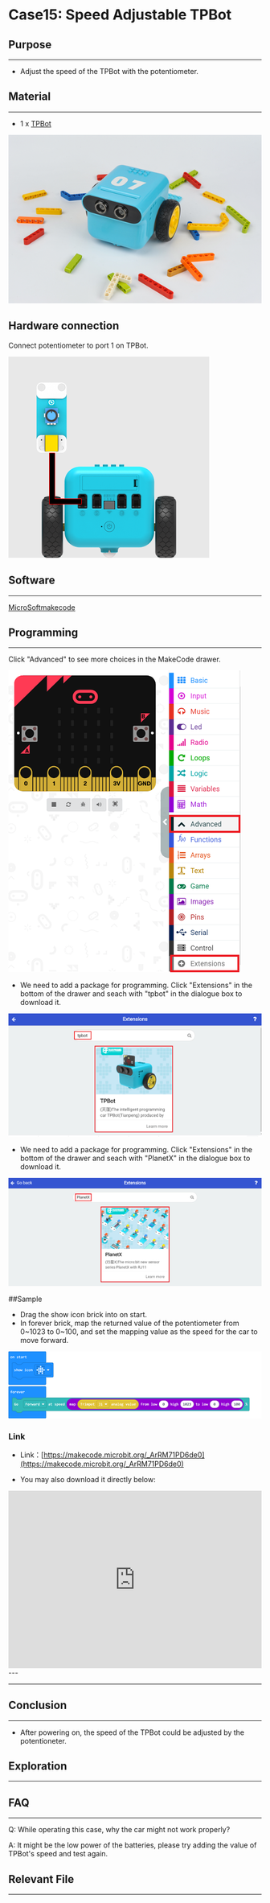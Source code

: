 # Case15: Speed Adjustable TPBot

## Purpose
---
- Adjust the speed of the TPBot with the potentiometer. 

## Material
---

- 1 x [TPBot](https://item.taobao.com/item.htm?spm=a1z10.5-c-s.w4002-18602834185.41.68d15ccfBFHNPy&id=618758535761)



![](./images/TPBot_tianpeng_case_01_01.png)


## Hardware connection

Connect potentiometer to port 1 on TPBot. 


![](./images/TPBot_tianpeng_case_15_02.png)



## Software

---

[MicroSoftmakecode](https://makecode.microbit.org/#)


## Programming

---

Click "Advanced" to see more choices in the MakeCode drawer. 

![](./images/TPBot_tianpeng_case_01_02.png)

- We need to add a package for programming. Click "Extensions" in the bottom of the drawer and seach with "tpbot" in the dialogue box to download it.  

![](./images/TPBot_tianpeng_case_01_03.png)

- We need to add a package for programming. Click "Extensions" in the bottom of the drawer and seach with "PlanetX" in the dialogue box to download it.  

![](./images/TPBot_tianpeng_case_15_03.png)

##Sample
- Drag the show icon brick into on start. 
- In forever brick, map the returned value of the potentiometer from 0~1023 to 0~100, and set the mapping value as the speed for the car to move forward. 

![](./images/TPBot_tianpeng_case_15_04.png)


### Link
- Link：[https://makecode.microbit.org/_ArRM71PD6de0](https://makecode.microbit.org/_ArRM71PD6de0)

- You may also download it directly below:

<div style="position:relative;height:0;padding-bottom:70%;overflow:hidden;"><iframe style="position:absolute;top:0;left:0;width:100%;height:100%;" src="https://makecode.microbit.org/#pub:_ArRM71PD6de0" frameborder="0" sandbox="allow-popups allow-forms allow-scripts allow-same-origin"></iframe></div>  
---

---
## Conclusion
---

- After powering on, the speed of the TPBot could be adjusted by the potentioneter. 


## Exploration
---


## FAQ
---

Q: While operating this case, why the car might not work properly?

A: It might be the low power of the batteries, please try adding the value of TPBot's speed and test again. 

## Relevant File
---

